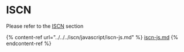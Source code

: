 # ISCN

Please refer to the [ISCN](../../../iscn/) section

{% content-ref url="../../../iscn/javascript/iscn-js.md" %}
[iscn-js.md](../../../iscn/javascript/iscn-js.md)
{% endcontent-ref %}

